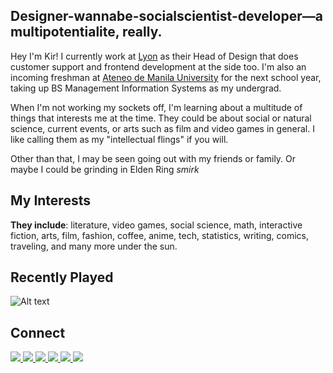 ## Designer-wannabe-socialscientist-developer—a multipotentialite, really.
Hey I'm Kir! I currently work at [Lyon](https://lyon.com.ph/) as their Head of Design that does customer support and frontend development at the side too. I'm also an incoming freshman at [Ateneo de Manila University](https://www.ateneo.edu/) for the next school year, taking up BS Management Information Systems as my undergrad. 

When I'm not working my sockets off, I'm learning about a multitude of things that interests me at the time. They could be about social or natural science, current events, or arts such as film and video games in general. I like calling them as my "intellectual flings" if you will. 

Other than that, I may be seen going out with my friends or family. Or maybe I could be grinding in Elden Ring _smirk_

## My Interests
**They include**: literature, video games, social science, math, interactive fiction, arts, film, fashion, coffee, anime, tech, statistics, writing, comics, traveling, and many more under the sun.

## Recently Played
<section>
  
  ![Alt text](https://spotify-recently-played-readme.vercel.app/api?user=penalberkirstine)
  
</section>

## Connect
<section>
  <a href="https://mail.google.com/mail/u/0/?view=cm&fs=1&to=kir@lyon.com.ph&tf=1" target="_blank" ref="noopener noreferrer">
    <img src="https://img.shields.io/badge/lyon-%23161519.svg?&style=for-the-badge&logo=gmail&logoColor=white"/>
  </a>
  <a href="https://mail.google.com/mail/u/0/?view=cm&fs=1&to=penalberkirstine@gmail.com&tf=1" target="_blank" ref="noopener noreferrer">
    <img src="https://img.shields.io/badge/gmail-%23D44638.svg?&style=for-the-badge&logo=gmail&logoColor=white"/>
  </a>
  <a href="https://www.instagram.com/kirpnlbr/" target="_blank" ref="noopener noreferrer">
    <img src="https://img.shields.io/badge/instagram-%23E4405F.svg?&style=for-the-badge&logo=instagram&logoColor=white"/>
  </a>
  <a href="https://www.facebook.com/kirpnlbr" target="_blank" ref="noopener noreferrer">
    <img src="https://img.shields.io/badge/facebook-%233B5998.svg?&style=for-the-badge&logo=facebook&logoColor=white"/>
  </a>
  <a href="https://www.linkedin.com/in/kirpen/" target="_blank" ref="noopener noreferrer">
    <img src="https://img.shields.io/badge/linkedin-%230077B5.svg?&style=for-the-badge&logo=linkedin&logoColor=white"/>
  </a>
  <a href="https://twitter.com/kirpnlbr" target="_blank" ref="noopener noreferrer">
    <img src="https://img.shields.io/badge/twitter-%2300ACEE.svg?&style=for-the-badge&logo=twitter&logoColor=white"/>
  </a>
</section>
